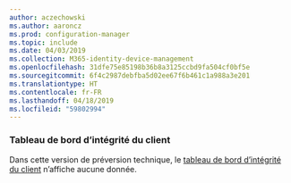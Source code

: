 ```yaml
---
author: aczechowski
ms.author: aaroncz
ms.prod: configuration-manager
ms.topic: include
ms.date: 04/03/2019
ms.collection: M365-identity-device-management
ms.openlocfilehash: 31dfe75e85198b36b8a3125ccbd9fa504cf0bf5e
ms.sourcegitcommit: 6f4c2987debfba5d02ee67f6b461c1a988a3e201
ms.translationtype: HT
ms.contentlocale: fr-FR
ms.lasthandoff: 04/18/2019
ms.locfileid: "59802994"
---
```

### <a name="ki_health"></a> Tableau de bord d’intégrité du client

Dans cette version de préversion technique, le [tableau de bord d’intégrité du client](/sccm/core/get-started/2019/technical-preview-1901#bkmk_health) n’affiche aucune donnée.